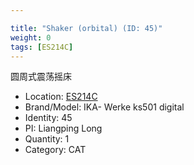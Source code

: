 ```yaml
---

title: "Shaker (orbital) (ID: 45)"
weight: 0
tags: [ES214C]
---
```


圆周式震荡摇床

<!--more-->



- Location: [ES214C](../../tags/es214c)
- Brand/Model: IKA- Werke ks501 digital
- Identity: 45
- PI: Liangping Long
- Quantity: 1
- Category: CAT






